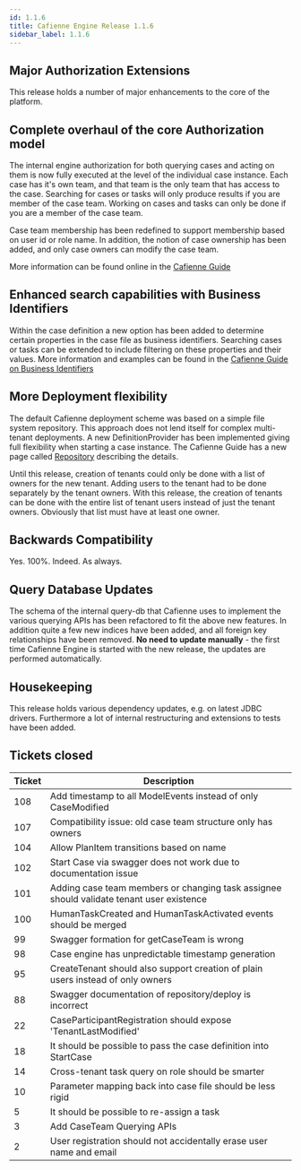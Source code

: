 ```yaml
---
id: 1.1.6
title: Cafienne Engine Release 1.1.6
sidebar_label: 1.1.6
---
```


## Major Authorization Extensions

This release holds a number of major enhancements to the core of the platform.

## Complete overhaul of the core Authorization model

The internal engine authorization for both querying cases and acting on them is now fully executed at the level of the individual case instance. Each case has it's own team, and that team is the only team that has access to the case. Searching for cases or tasks will only produce results if you are member of the case team. Working on cases and tasks can only be done if you are a member of the case team.

Case team membership has been redefined to support membership based on user id or role name. In addition, the notion of case ownership has been added, and only case owners can modify the case team.

More information can be found online in the [Cafienne Guide](https://cafienne.github.io/docs/api/case-team.html)

## Enhanced search capabilities with Business Identifiers

Within the case definition a new option has been added to determine certain properties in the case file as business identifiers. Searching cases or tasks can be extended to include filtering on these properties and their values.
More information and examples can be found in the [Cafienne Guide on Business Identifiers](https://cafienne.github.io/docs/extensions/business-identifiers.html)

## More Deployment flexibility
The default Cafienne deployment scheme was based on a simple file system repository. This approach does not lend itself for complex multi-tenant deployments.
A new DefinitionProvider has been implemented giving full flexibility when starting a case instance.
The Cafienne Guide has a new page called [Repository](https://cafienne.github.io/docs/engine/repository.html) describing the details.

Until this release, creation of tenants could only be done with a list of owners for the new tenant. Adding users to the tenant had to be done separately by the tenant owners. With this release, the creation of tenants can be done with the entire list of tenant users instead of just the tenant owners. Obviously that list must have at least one owner. 

## Backwards Compatibility
Yes. 100%.
Indeed.
As always.

## Query Database Updates
The schema of the internal query-db that Cafienne uses to implement the various querying APIs has been refactored to fit the above new features. 
In addition quite a few new indices have been added, and all foreign key relationships have been removed.
**No need to update manually**  - the first time Cafienne Engine is started with the new release, the updates are performed automatically.

## Housekeeping
This release holds various dependency updates, e.g. on latest JDBC drivers.
Furthermore a lot of internal restructuring and extensions to tests have been added.

## Tickets closed

| Ticket   | Description |
|----------|-------------|
|108 |  Add timestamp to all ModelEvents instead of only CaseModified
|107 |  Compatibility issue: old case team structure only has owners
|104 |  Allow PlanItem transitions based on name
|102 |  Start Case via swagger does not work due to documentation issue
|101 |  Adding case team members or changing task assignee should validate tenant user existence
|100 |  HumanTaskCreated and HumanTaskActivated events should be merged
|99  |  Swagger formation for getCaseTeam is wrong
|98  |  Case engine has unpredictable timestamp generation
|95  |  CreateTenant should also support creation of plain users instead of only owners
|88  |  Swagger documentation of repository/deploy is incorrect
|22  |  CaseParticipantRegistration should expose 'TenantLastModified'
|18  |  It should be possible to pass the case definition into StartCase
|14  |  Cross-tenant task query on role should be smarter
|10  |  Parameter mapping back into case file should be less rigid
|5   |  It should be possible to re-assign a task
|3   |  Add CaseTeam Querying APIs
|2   |  User registration should not accidentally erase user name and email
